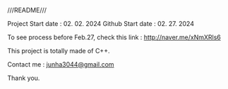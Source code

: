 ///README///

Project Start date : 02. 02. 2024
Github Start date : 02. 27. 2024

To see process before Feb.27, check this link :
http://naver.me/xNmXRls6

This project is totally made of C++.

Contact me : junha3044@gmail.com


Thank you.
